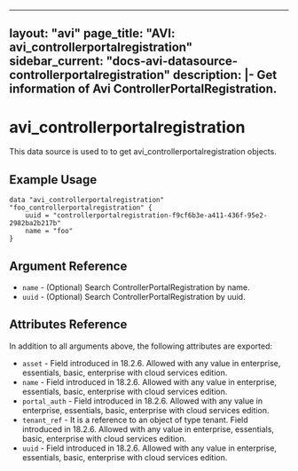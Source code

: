 <!--
    Copyright 2021 VMware, Inc.
    SPDX-License-Identifier: Mozilla Public License 2.0
-->
---
layout: "avi"
page_title: "AVI: avi_controllerportalregistration"
sidebar_current: "docs-avi-datasource-controllerportalregistration"
description: |-
  Get information of Avi ControllerPortalRegistration.
---

# avi_controllerportalregistration

This data source is used to to get avi_controllerportalregistration objects.

## Example Usage

```hcl
data "avi_controllerportalregistration" "foo_controllerportalregistration" {
    uuid = "controllerportalregistration-f9cf6b3e-a411-436f-95e2-2982ba2b217b"
    name = "foo"
}
```

## Argument Reference

* `name` - (Optional) Search ControllerPortalRegistration by name.
* `uuid` - (Optional) Search ControllerPortalRegistration by uuid.

## Attributes Reference

In addition to all arguments above, the following attributes are exported:

* `asset` - Field introduced in 18.2.6. Allowed with any value in enterprise, essentials, basic, enterprise with cloud services edition.
* `name` - Field introduced in 18.2.6. Allowed with any value in enterprise, essentials, basic, enterprise with cloud services edition.
* `portal_auth` - Field introduced in 18.2.6. Allowed with any value in enterprise, essentials, basic, enterprise with cloud services edition.
* `tenant_ref` - It is a reference to an object of type tenant. Field introduced in 18.2.6. Allowed with any value in enterprise, essentials, basic, enterprise with cloud services edition.
* `uuid` - Field introduced in 18.2.6. Allowed with any value in enterprise, essentials, basic, enterprise with cloud services edition.

